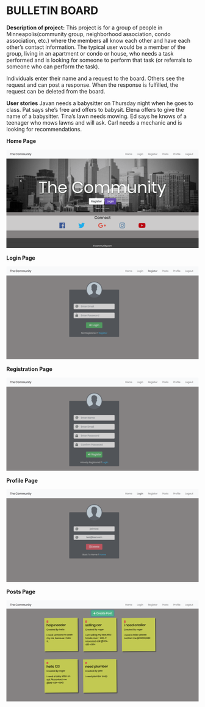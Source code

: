 # BULLETIN BOARD


**Description of project:**
This project is for a group of people in Minneapolis(community group, neighborhood association, condo association, etc.) where the members all know each other and have each other’s contact information. The typical user would be a member of the group, living in an apartment or condo or house, who needs a task performed and is looking for someone to perform that task (or referrals to someone who can perform the task).

Individuals enter their name and a request to the board. Others see the request and can post a response. When the response is fulfilled, the request can be deleted from the board.

**User stories**
Javan needs a babysitter on Thursday night when he goes to class. 
Pat says she’s free and offers to babysit. 
Elena offers to give the name of a babysitter.
Tina’s lawn needs mowing. 
Ed says he knows of a teenager who mows lawns and will ask.
Carl needs a mechanic and is looking for recommendations.

**Home Page**

![alt text](/projectdocs/images/homePage.png "Home Page")

**Login Page**

![alt text](/projectdocs/images/loginPage.png "Login Page")

**Registration Page**

![alt text](/projectdocs/images/registrationPage.png "Registration Page")

**Profile Page**

![alt text](/projectdocs/images/profilePage.png "Profile Page")

**Posts Page**

![alt text](/projectdocs/images/postsPage.png "Posts Page")
